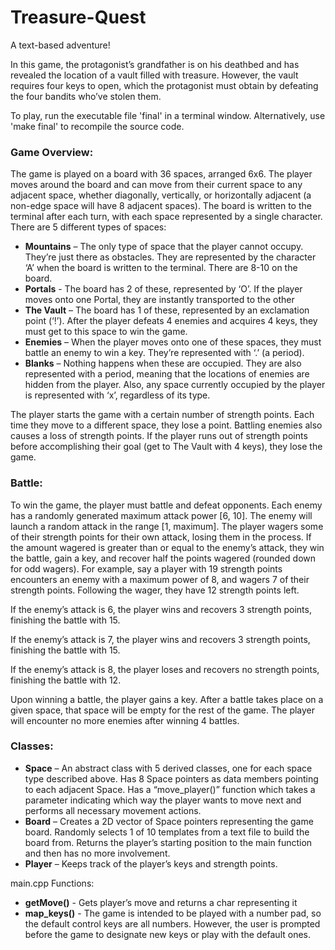 # Treasure-Quest
A text-based adventure!

In this game, the protagonist’s grandfather is on his deathbed and has revealed the location of a vault
filled with treasure. However, the vault requires four keys to open, which the protagonist
must obtain by defeating the four bandits who’ve stolen them.

To play, run the executable file 'final' in a terminal window. Alternatively, use 'make final' to recompile the source code.

### Game Overview:
The game is played on a board with 36 spaces, arranged 6x6. The player moves around the
board and can move from their current space to any adjacent space, whether diagonally,
vertically, or horizontally adjacent (a non-edge space will have 8 adjacent spaces). The
board is written to the terminal after each turn, with each space represented by a single
character.
There are 5 different types of spaces:
* **Mountains** – The only type of space that the player cannot occupy. They’re just there
as obstacles. They are represented by the character ‘A’ when the board is written to
the terminal. There are 8-10 on the board.
* **Portals** - The board has 2 of these, represented by ‘O’. If the player moves onto one
Portal, they are instantly transported to the other
* **The Vault** – The board has 1 of these, represented by an exclamation point (‘!’). After
the player defeats 4 enemies and acquires 4 keys, they must get to this space to win
the game.
* **Enemies** – When the player moves onto one of these spaces, they must battle an
enemy to win a key. They’re represented with ‘.’ (a period).
* **Blanks** – Nothing happens when these are occupied. They are also represented with
a period, meaning that the locations of enemies are hidden from the player.
Also, any space currently occupied by the player is represented with ‘x’, regardless of its
type.

The player starts the game with a certain number of strength points. Each time they move
to a different space, they lose a point. Battling enemies also causes a loss of strength points.
If the player runs out of strength points before accomplishing their goal (get to The Vault
with 4 keys), they lose the game.

### Battle:
To win the game, the player must battle and defeat opponents. Each enemy has a randomly
generated maximum attack power [6, 10]. The enemy will launch a random attack in the
range [1, maximum].
The player wagers some of their strength points for their own attack, losing them in the
process. If the amount wagered is greater than or equal to the enemy’s attack, they win the
battle, gain a key, and recover half the points wagered (rounded down for odd wagers).
For example, say a player with 19 strength points encounters an enemy with a maximum
power of 8, and wagers 7 of their strength points. Following the wager, they have 12
strength points left.

If the enemy’s attack is 6, the player wins and recovers 3 strength points, finishing the
battle with 15.

If the enemy’s attack is 7, the player wins and recovers 3 strength points, finishing the
battle with 15.

If the enemy’s attack is 8, the player loses and recovers no strength points, finishing the
battle with 12.

Upon winning a battle, the player gains a key.
After a battle takes place on a given space, that space will be empty for the rest of the game.
The player will encounter no more enemies after winning 4 battles.

### Classes:
* **Space** – An abstract class with 5 derived classes, one for each space type described
above. Has 8 Space pointers as data members pointing to each adjacent Space. Has a
“move_player()” function which takes a parameter indicating which way the player
wants to move next and performs all necessary movement actions.
* **Board** – Creates a 2D vector of Space pointers representing the game board.
Randomly selects 1 of 10 templates from a text file to build the board from. Returns
the player’s starting position to the main function and then has no more
involvement.
* **Player** – Keeps track of the player’s keys and strength points.

main.cpp Functions:
* **getMove()** - Gets player’s move and returns a char representing it
* **map_keys()** - The game is intended to be played with a number pad, so the default
control keys are all numbers. However, the user is prompted before the game to
designate new keys or play with the default ones.
